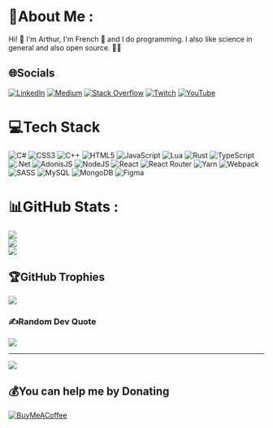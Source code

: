 # 💫About Me :
Hi! 🐛
I'm Arthur, I'm French 🚀 and I do programming. 
I also like science in general and also open source. 🧑‍💻

## 🌐Socials
[![LinkedIn](https://img.shields.io/badge/LinkedIn-%230077B5.svg?logo=linkedin&logoColor=white)](https://linkedin.com/in/arthur-moskalyk-448416212) [![Medium](https://img.shields.io/badge/Medium-12100E?logo=medium&logoColor=white)](https://medium.com/@moskalyka) [![Stack Overflow](https://img.shields.io/badge/-Stackoverflow-FE7A16?logo=stack-overflow&logoColor=white)](https://stackoverflow.com/users/14191707) [![Twitch](https://img.shields.io/badge/Twitch-%239146FF.svg?logo=Twitch&logoColor=white)](https://twitch.tv/arthur_462) [![YouTube](https://img.shields.io/badge/YouTube-%23FF0000.svg?logo=YouTube&logoColor=white)](https://youtube.com/c/ArthurM_MoskalykA) 

# 💻Tech Stack
![C#](https://img.shields.io/badge/c%23-%23239120.svg?style=plastic&logo=c-sharp&logoColor=white) ![CSS3](https://img.shields.io/badge/css3-%231572B6.svg?style=plastic&logo=css3&logoColor=white) ![C++](https://img.shields.io/badge/c++-%2300599C.svg?style=plastic&logo=c%2B%2B&logoColor=white) ![HTML5](https://img.shields.io/badge/html5-%23E34F26.svg?style=plastic&logo=html5&logoColor=white) ![JavaScript](https://img.shields.io/badge/javascript-%23323330.svg?style=plastic&logo=javascript&logoColor=%23F7DF1E) ![Lua](https://img.shields.io/badge/lua-%232C2D72.svg?style=plastic&logo=lua&logoColor=white) ![Rust](https://img.shields.io/badge/rust-%23000000.svg?style=plastic&logo=rust&logoColor=white) ![TypeScript](https://img.shields.io/badge/typescript-%23007ACC.svg?style=plastic&logo=typescript&logoColor=white) ![.Net](https://img.shields.io/badge/.NET-5C2D91?style=plastic&logo=.net&logoColor=white) ![AdonisJS](https://img.shields.io/badge/adonisjs-%23220052.svg?style=plastic&logo=adonisjs&logoColor=white) ![NodeJS](https://img.shields.io/badge/node.js-6DA55F?style=plastic&logo=node.js&logoColor=white) ![React](https://img.shields.io/badge/react-%2320232a.svg?style=plastic&logo=react&logoColor=%2361DAFB) ![React Router](https://img.shields.io/badge/React_Router-CA4245?style=plastic&logo=react-router&logoColor=white) ![Yarn](https://img.shields.io/badge/yarn-%232C8EBB.svg?style=plastic&logo=yarn&logoColor=white) ![Webpack](https://img.shields.io/badge/webpack-%238DD6F9.svg?style=plastic&logo=webpack&logoColor=black) ![SASS](https://img.shields.io/badge/SASS-hotpink.svg?style=plastic&logo=SASS&logoColor=white) ![MySQL](https://img.shields.io/badge/mysql-%2300f.svg?style=plastic&logo=mysql&logoColor=white) ![MongoDB](https://img.shields.io/badge/MongoDB-%234ea94b.svg?style=plastic&logo=mongodb&logoColor=white) 	![Figma](https://img.shields.io/badge/figma-%23F24E1E.svg?style=plastic&logo=figma&logoColor=white)
# 📊GitHub Stats :
![](https://github-readme-stats.vercel.app/api?username=MoskalykA&theme=dark&hide_border=true&include_all_commits=false&count_private=true)<br/>
![](https://github-readme-streak-stats.herokuapp.com/?user=MoskalykA&theme=dark&hide_border=true)<br/>
![](https://github-readme-stats.vercel.app/api/top-langs/?username=MoskalykA&theme=dark&hide_border=true&include_all_commits=false&count_private=true&layout=compact)

## 🏆GitHub Trophies
![](https://github-profile-trophy.vercel.app/?username=MoskalykA&theme=discord&no-frame=true&no-bg=false&margin-w=4)

### ✍️Random Dev Quote
![](https://quotes-github-readme.vercel.app/api?type=vetical&theme=dark)

---
[![](https://visitcount.itsvg.in/api?id=MoskalykA&icon=0&color=0)](https://visitcount.itsvg.in)

  ## 💰You can help me by Donating
  [![BuyMeACoffee](https://img.shields.io/badge/Buy%20Me%20a%20Coffee-ffdd00?style=for-the-badge&logo=buy-me-a-coffee&logoColor=black)](https://buymeacoffee.com/moskalyka) 

  <!-- Proudly created with GPRM ( https://gprm.itsvg.in ) -->
  
